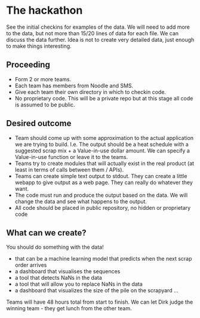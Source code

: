 # The hackathon

See the initial checkins for examples of the data. We will need to add more to the data, but not more than 15/20 lines of data for each file. We can discuss the data further. Idea is not to create very detailed data, just enough to make things interesting.

## Proceeding

- Form 2 or more teams.
- Each team has members from Noodle and SMS.
- Give each team their own directory in which to checkin code.
- No proprietary code. This will be a private repo but at this stage all code is assumed to be public.


## Desired outcome

- Team should come up with some approximation to the actual application we are trying to build. I.e. The output should be a heat schedule with a suggested scrap mix + a Value-in-use dollar amount. We can specify a Value-in-use function or leave it to the teams.
- Teams try to create modules that will actually exist in the real product (at least in terms of calls between them / APIs).
- Teams can create simple text output to stdout. They can create a little webapp to give output as a web page. They can really do whatever they want.
- The code must run and produce the output based on the data. We will change the data and see what happens to the output.
- All code should be placed in public repository, no hidden or proprietary code

## What can we create?

You should do something with the data!

- that can be a machine learning model that predicts when the next scrap order arrives
- a dashboard that visualises the sequences
- a tool that detects NaNs in the data
- a tool that will allow you to replace NaNs in the data
- a dashboard that visualizes the size of the pile on the scrapyard
... 

Teams will have 48 hours total from start to finish. We can let Dirk judge the winning team - they get lunch from the other team.


